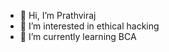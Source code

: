 - 👋 Hi, I’m Prathviraj
- 👀 I’m interested in ethical hacking
- 🌱 I’m currently learning BCA


<!---
CRACKER02/CRACKER02 is a ✨ special ✨ repository because its `README.md` (this file) appears on your GitHub profile.
You can click the Preview link to take a look at your changes.
--->
